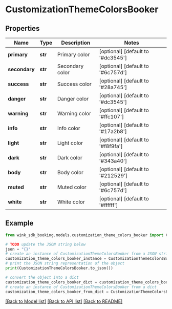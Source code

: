 # CustomizationThemeColorsBooker


## Properties

Name | Type | Description | Notes
------------ | ------------- | ------------- | -------------
**primary** | **str** | Primary color | [optional] [default to '#dc3545']
**secondary** | **str** | Secondary color | [optional] [default to '#6c757d']
**success** | **str** | Success color | [optional] [default to '#28a745']
**danger** | **str** | Danger color | [optional] [default to '#dc3545']
**warning** | **str** | Warning color | [optional] [default to '#ffc107']
**info** | **str** | Info color | [optional] [default to '#17a2b8']
**light** | **str** | Light color | [optional] [default to '#f8f9fa']
**dark** | **str** | Dark color | [optional] [default to '#343a40']
**body** | **str** | Body color | [optional] [default to '#212529']
**muted** | **str** | Muted color | [optional] [default to '#6c757d']
**white** | **str** | White color | [optional] [default to '#ffffff']

## Example

```python
from wink_sdk_booking.models.customization_theme_colors_booker import CustomizationThemeColorsBooker

# TODO update the JSON string below
json = "{}"
# create an instance of CustomizationThemeColorsBooker from a JSON string
customization_theme_colors_booker_instance = CustomizationThemeColorsBooker.from_json(json)
# print the JSON string representation of the object
print(CustomizationThemeColorsBooker.to_json())

# convert the object into a dict
customization_theme_colors_booker_dict = customization_theme_colors_booker_instance.to_dict()
# create an instance of CustomizationThemeColorsBooker from a dict
customization_theme_colors_booker_from_dict = CustomizationThemeColorsBooker.from_dict(customization_theme_colors_booker_dict)
```
[[Back to Model list]](../README.md#documentation-for-models) [[Back to API list]](../README.md#documentation-for-api-endpoints) [[Back to README]](../README.md)


